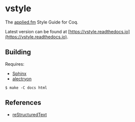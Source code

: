 # vstyle

The [applied.fm](https://applied.fm) Style Guide for Coq.

Latest version can be found at [https://vstyle.readthedocs.io](https://vstyle.readthedocs.io).


## Building

Requires:
* [Sphinx](https://www.sphinx-doc.org)
* [alectryon](https://github.com/cpitclaudel/alectryon)

```console
$ make -C docs html
```


## References

* [reStructuredText](https://www.sphinx-doc.org/en/master/usage/restructuredtext/index.html)
